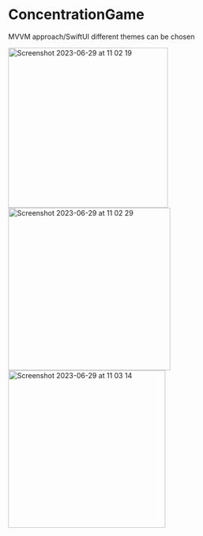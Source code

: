 # ConcentrationGame

MVVM approach/SwiftUI
different themes can be chosen


<img width="323" alt="Screenshot 2023-06-29 at 11 02 19" src="https://github.com/YuliaShinkareva/ConcentrationGame/assets/112308390/e0c88cf2-aa26-4514-a856-b15cfa07bd61">
<img width="328" alt="Screenshot 2023-06-29 at 11 02 29" src="https://github.com/YuliaShinkareva/ConcentrationGame/assets/112308390/5564d9d2-4b17-4743-afce-33404bb35c88">
<img width="318" alt="Screenshot 2023-06-29 at 11 03 14" src="https://github.com/YuliaShinkareva/ConcentrationGame/assets/112308390/625bd870-8634-4ec5-95c2-d9f9f3d9c986">

